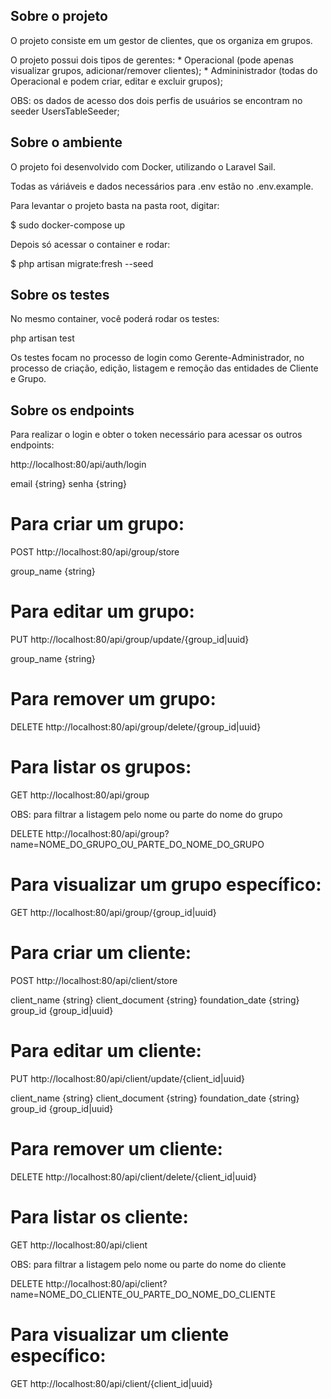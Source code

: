 ## Sobre o projeto

O projeto consiste em um gestor de clientes, que os organiza em grupos.

O projeto possui dois tipos de gerentes:
    * Operacional (pode apenas visualizar grupos, adicionar/remover clientes);
    * Admininistrador (todas do Operacional e podem criar, editar e excluir grupos);

OBS: os dados de acesso dos dois perfis de usuários se encontram no seeder UsersTableSeeder;


## Sobre o ambiente

O projeto foi desenvolvido com Docker, utilizando o Laravel Sail.

Todas as váriáveis e dados necessários para .env estão no .env.example.

Para levantar o projeto basta na pasta root, digitar:

$ sudo docker-compose up

Depois só acessar o container e rodar:

$ php artisan migrate:fresh --seed


## Sobre os testes

No mesmo container, você poderá rodar os testes:

php artisan test

Os testes focam no processo de login como Gerente-Administrador, no processo de criação, edição, listagem e remoção das entidades de Cliente e Grupo.


## Sobre os endpoints

Para realizar o login e obter o token necessário para acessar os outros endpoints:

http://localhost:80/api/auth/login

email {string}
senha {string}


# Para criar um grupo:

POST http://localhost:80/api/group/store

group_name {string}


# Para editar um grupo:

PUT http://localhost:80/api/group/update/{group_id|uuid}

group_name {string}


# Para remover um grupo:

DELETE http://localhost:80/api/group/delete/{group_id|uuid}


# Para listar os grupos:

GET http://localhost:80/api/group

OBS: para filtrar a listagem pelo nome ou parte do nome do grupo

DELETE http://localhost:80/api/group?name=NOME_DO_GRUPO_OU_PARTE_DO_NOME_DO_GRUPO


# Para visualizar um grupo específico:

GET http://localhost:80/api/group/{group_id|uuid}



# Para criar um cliente:

POST http://localhost:80/api/client/store

client_name {string}
client_document {string}
foundation_date {string}
group_id {group_id|uuid}


# Para editar um cliente:

PUT http://localhost:80/api/client/update/{client_id|uuid}

client_name {string}
client_document {string}
foundation_date {string}
group_id {group_id|uuid}


# Para remover um cliente:

DELETE http://localhost:80/api/client/delete/{client_id|uuid}


# Para listar os cliente:

GET http://localhost:80/api/client

OBS: para filtrar a listagem pelo nome ou parte do nome do cliente

DELETE http://localhost:80/api/client?name=NOME_DO_CLIENTE_OU_PARTE_DO_NOME_DO_CLIENTE


# Para visualizar um cliente específico:

GET http://localhost:80/api/client/{client_id|uuid}
